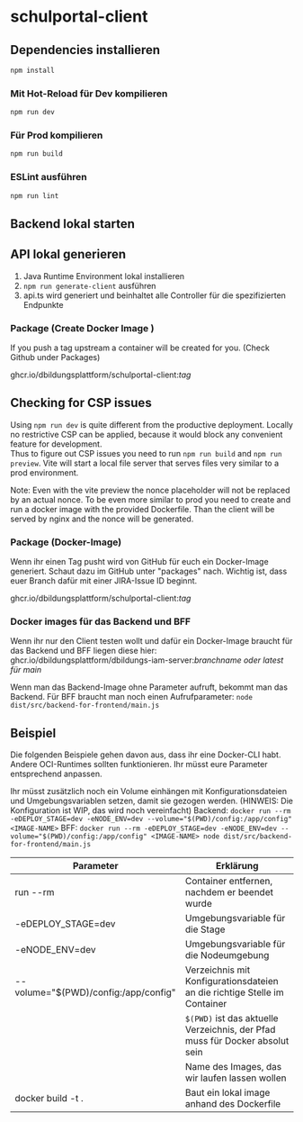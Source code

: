 # schulportal-client

## Dependencies installieren

```sh
npm install
```

### Mit Hot-Reload für Dev kompilieren

```sh
npm run dev
```

### Für Prod kompilieren

```sh
npm run build
```

### ESLint ausführen

```sh
npm run lint
```

## Backend lokal starten

## API lokal generieren
1. Java Runtime Environment lokal installieren
2. `npm run generate-client` ausführen
3. api.ts wird generiert und beinhaltet alle Controller für die spezifizierten Endpunkte


### Package (Create Docker Image )
If you push a tag upstream a container will be created for you. (Check Github under Packages)

ghcr.io/dbildungsplattform/schulportal-client:*tag*


## Checking for CSP issues

Using `npm run dev` is quite different from the productive deployment. Locally no restrictive CSP can be applied, because it would block any convenient feature for development. <br>
Thus to figure out CSP issues you need to run `npm run build` and `npm run preview`. Vite will start a local file server that serves files very similar to a prod environment.

Note: Even with the vite preview the nonce placeholder will not be replaced by an actual nonce.
To be even more similar to prod you need to create and run a docker image with the provided Dockerfile. Than the client will be served by nginx and the nonce will be generated.

### Package (Docker-Image)
Wenn ihr einen Tag pusht wird von GitHub für euch ein Docker-Image generiert. Schaut dazu im GitHub unter "packages"
nach. Wichtig ist, dass euer Branch dafür mit einer JIRA-Issue ID beginnt. 

ghcr.io/dbildungsplattform/schulportal-client:*tag*

### Docker images für das Backend und BFF
Wenn ihr nur den Client testen wollt und dafür ein Docker-Image braucht für das Backend und BFF
liegen diese
hier: ghcr.io/dbildungsplattform/dbildungs-iam-server:*branchname oder latest für main*

Wenn man das Backend-Image ohne Parameter aufruft, bekommt man das Backend. Für BFF braucht man noch einen Aufrufparameter:
`node dist/src/backend-for-frontend/main.js`

## Beispiel
Die folgenden Beispiele gehen davon aus, dass ihr eine Docker-CLI habt. Andere OCI-Runtimes sollten funktionieren.
Ihr müsst eure Parameter entsprechend anpassen.

Ihr müsst zusätzlich noch ein Volume einhängen mit Konfigurationsdateien und Umgebungsvariablen setzen,
damit sie gezogen werden. (HINWEIS: Die Konfiguration ist WIP, das wird noch vereinfacht)
Backend: `docker run --rm -eDEPLOY_STAGE=dev -eNODE_ENV=dev --volume="$(PWD)/config:/app/config" <IMAGE-NAME>`
BFF: `docker run --rm -eDEPLOY_STAGE=dev -eNODE_ENV=dev --volume="$(PWD)/config:/app/config" <IMAGE-NAME> node dist/src/backend-for-frontend/main.js`

| Parameter                            | Erklärung                                                                    |
|--------------------------------------|------------------------------------------------------------------------------|
| run --rm                             | Container entfernen, nachdem er beendet wurde                                |
| -eDEPLOY_STAGE=dev                   | Umgebungsvariable für die Stage                                              |
| -eNODE_ENV=dev                       | Umgebungsvariable für die Nodeumgebung                                       |
| --volume="$(PWD)/config:/app/config" | Verzeichnis mit Konfigurationsdateien an die richtige Stelle im Container    |
|                                      | `$(PWD)` ist das aktuelle Verzeichnis, der Pfad muss für Docker absolut sein |
| <IMAGE-NAME>                         | Name des Images, das wir laufen lassen wollen                                |
| docker build -t <IMAGE-NAME> .       | Baut ein lokal image anhand des Dockerfile                                   |